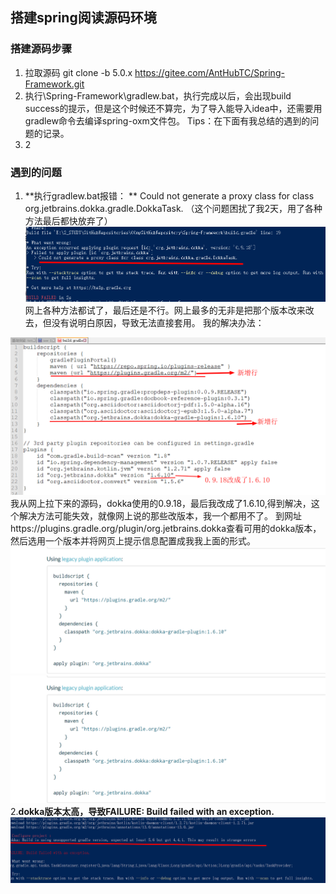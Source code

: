## 搭建spring阅读源码环境

### 搭建源码步骤
1. 拉取源码
    git clone -b 5.0.x  https://gitee.com/AntHubTC/Spring-Framework.git
2. 执行\Spring-Framework\gradlew.bat，执行完成以后，会出现build success的提示，但是这个时候还不算完，为了导入能导入idea中，还需要用gradlew命令去编译spring-oxm文件包。
          Tips：在下面有我总结的遇到的问题的记录。
3. 2





### 遇到的问题
1. **执行gradlew.bat报错： ** Could not generate a proxy class for class org.jetbrains.dokka.gradle.DokkaTask. （这个问题困扰了我2天，用了各种方法最后都快放弃了）
![fb8f026d50d6986846e3164df4cb85cc.png](img/fb8f026d50d6986846e3164df4cb85cc.png)
网上各种方法都试了，最后还是不行。网上最多的无非是把那个版本改来改去，但没有说明白原因，导致无法直接套用。
我的解决办法：
      
![1d9d961046b5ae3de852ded5a8c71134.png](img/1d9d961046b5ae3de852ded5a8c71134.png)
      我从网上拉下来的源码，dokka使用的0.9.18，最后我改成了1.6.10,得到解决，这个解决方法可能失效，就像网上说的那些改版本，我一个都用不了。
到网址https://plugins.gradle.org/plugin/org.jetbrains.dokka查看可用的dokka版本，然后选用一个版本并将网页上提示信息配置成我我上面的形式。
![d625228d8ec514f642ac02e429f11ceb.png](img/d625228d8ec514f642ac02e429f11ceb.png)![d625228d8ec514f642ac02e429f11ceb.png](img/d625228d8ec514f642ac02e429f11ceb.png)
2.**dokka版本太高，导致FAILURE: Build failed with an exception.**
![3bf6d9128663c088952b939218995c11.png](img/3bf6d9128663c088952b939218995c11.png)




